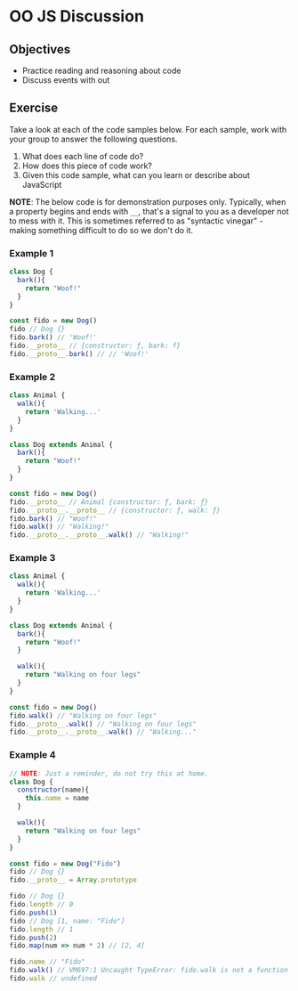 # OO JS Discussion

## Objectives

* Practice reading and reasoning about code
* Discuss events with out

## Exercise

Take a look at each of the code samples below. For each sample, work with your group to answer the following questions.

1. What does each line of code do?
2. How does this piece of code work?
3. Given this code sample, what can you learn or describe about JavaScript

**NOTE**: The below code is for demonstration purposes only. Typically, when a property begins and ends with `__`, that's a signal to you as a developer not to mess with it. This is sometimes referred to as "syntactic vinegar" - making something difficult to do so we don't do it.  

### Example 1

```javascript
class Dog {
  bark(){
    return "Woof!"
  }
}

const fido = new Dog()
fido // Dog {}
fido.bark() // 'Woof!'
fido.__proto__ // {constructor: ƒ, bark: f}
fido.__proto__.bark() // // 'Woof!'
```

### Example 2

```javascript
class Animal {
  walk(){
    return 'Walking...'
  }
}

class Dog extends Animal {
  bark(){
    return "Woof!"
  }
}

const fido = new Dog()
fido.__proto__ // Animal {constructor: ƒ, bark: ƒ}
fido.__proto__.__proto__ // {constructor: ƒ, walk: ƒ}
fido.bark() // "Woof!"
fido.walk() // "Walking!"
fido.__proto__.__proto__.walk() // "Walking!"
```

### Example 3

```javascript
class Animal {
  walk(){
    return 'Walking...'
  }
}

class Dog extends Animal {
  bark(){
    return "Woof!"
  }

  walk(){
    return "Walking on four legs"
  }
}

const fido = new Dog()
fido.walk() // "Walking on four legs"
fido.__proto__.walk() // "Walking on four legs"
fido.__proto__.__proto__.walk() // "Walking..."
```

### Example 4

```javascript
// NOTE: Just a reminder, do not try this at home.
class Dog {
  constructor(name){
    this.name = name
  }

  walk(){
    return "Walking on four legs"
  }
}

const fido = new Dog("Fido")
fido // Dog {}
fido.__proto__ = Array.prototype

fido // Dog {}
fido.length // 0
fido.push(1)
fido // Dog [1, name: "Fido"]
fido.length // 1
fido.push(2)
fido.map(num => num * 2) // [2, 4]

fido.name // "Fido"
fido.walk() // VM697:1 Uncaught TypeError: fido.walk is not a function
fido.walk // undefined 

```

